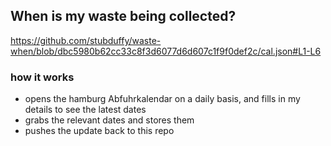 ## When is my waste being collected?
  https://github.com/stubduffy/waste-when/blob/dbc5980b62cc33c8f3d6077d6d607c1f9f0def2c/cal.json#L1-L6
  
  ### how it works
  - opens the hamburg Abfuhrkalendar on a daily basis, and fills in my details to see the latest dates
  - grabs the relevant dates and stores them
  - pushes the update back to this repo
  
